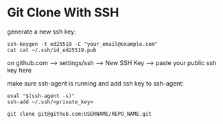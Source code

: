 # Git Clone With SSH

generate a new ssh key:
```
ssh-keygen -t ed25519 -C "your_email@example.com"
cat cat ~/.ssh/id_ed25519.pub
```
on github.com --> settings/ssh --> New SSH Key --> paste your public ssh key here

make sure ssh-agent is running and add ssh key to ssh-agent:
```
eval "$(ssh-agent -s)"
ssh-add ~/.ssh/<private_key>
```

```
git clone git@github.com:USERNAME/REPO_NAME.git
```
